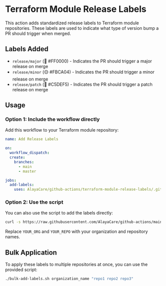 # Terraform Module Release Labels

This action adds standardized release labels to Terraform module repositories. These labels are used to indicate what type of version bump a PR should trigger when merged.

## Labels Added

- `release/major` (🔴 #FF0000) - Indicates the PR should trigger a major release on merge
- `release/minor` (🟡 #FBCA04) - Indicates the PR should trigger a minor release on merge
- `release/patch` (🔵 #C5DEF5) - Indicates the PR should trigger a patch release on merge

## Usage

### Option 1: Include the workflow directly

Add this workflow to your Terraform module repository:

```yaml
name: Add Release Labels

on:
  workflow_dispatch:
  create:
    branches:
      - main
      - master

jobs:
  add-labels:
    uses: AlayaCare/github-actions/terraform-module-release-labels/.github/workflows/add-release-labels.yml@main
```

### Option 2: Use the script

You can also use the script to add the labels directly:

```bash
curl -s https://raw.githubusercontent.com/AlayaCare/github-actions/main/terraform-module-release-labels/add-release-labels.sh | bash -s -- YOUR_ORG YOUR_REPO
```

Replace `YOUR_ORG` and `YOUR_REPO` with your organization and repository names.

## Bulk Application

To apply these labels to multiple repositories at once, you can use the provided script:

```bash
./bulk-add-labels.sh organization_name "repo1 repo2 repo3"
```

